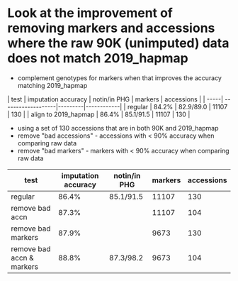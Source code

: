 # Look at the improvement of removing markers and accessions where the raw 90K (unimputed) data does not match 2019_hapmap

- complement genotypes for markers when that improves the accuracy matching 2019_hapmap

| test | imputation accuracy | notin/in PHG | markers | accessions |
| -----| -------------------|---------|------------|
| regular              | 84.2% | 82.9/89.0 | 11107 | 130 |
| align to 2019_hapmap | 86.4% | 85.1/91.5 | 11107 | 130 | 

- using a set of 130 accessions that are in both 90K and 2019_hapmap
- remove "bad accessions" - accessions with < 90% accuracy when comparing raw data
- remove "bad markers" - markers with < 90% accuracy when comparing raw data

| test | imputation accuracy | notin/in PHG | markers | accessions|
|------| --------------------| -------------|---------| ----------|
| regular | 86.4% | 85.1/91.5  | 11107 | 130                                 |
| remove bad accn | 87.3% |    | 11107 | 104 |
| remove bad markers | 87.9% | | 9673 | 130                       |
| remove bad accn & markers | 88.8% | 87.3/98.2 | 9673 | 104      |

